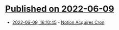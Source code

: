 # [Published on 2022-06-09](index.md)

* [2022-06-09, 16:10:45](https://news.ycombinator.com/item?id=31683003) - [Notion Acquires Cron](https://www.notion.so/blog/notion-acquires-cron)
